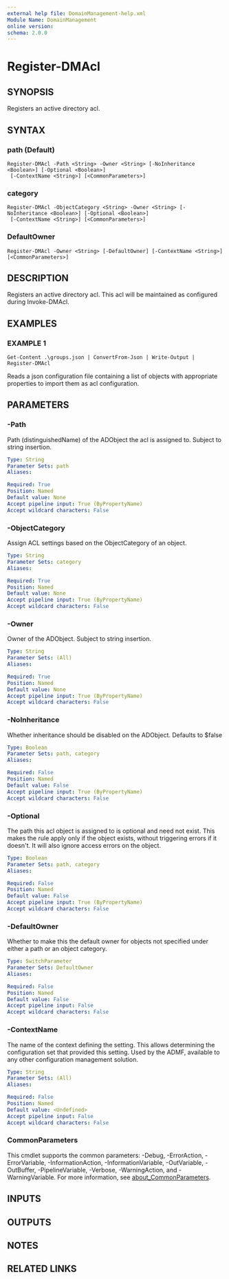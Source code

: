 ```yaml
---
external help file: DomainManagement-help.xml
Module Name: DomainManagement
online version:
schema: 2.0.0
---
```


# Register-DMAcl

## SYNOPSIS
Registers an active directory acl.

## SYNTAX

### path (Default)
```
Register-DMAcl -Path <String> -Owner <String> [-NoInheritance <Boolean>] [-Optional <Boolean>]
 [-ContextName <String>] [<CommonParameters>]
```

### category
```
Register-DMAcl -ObjectCategory <String> -Owner <String> [-NoInheritance <Boolean>] [-Optional <Boolean>]
 [-ContextName <String>] [<CommonParameters>]
```

### DefaultOwner
```
Register-DMAcl -Owner <String> [-DefaultOwner] [-ContextName <String>] [<CommonParameters>]
```

## DESCRIPTION
Registers an active directory acl.
This acl will be maintained as configured during Invoke-DMAcl.

## EXAMPLES

### EXAMPLE 1
```
Get-Content .\groups.json | ConvertFrom-Json | Write-Output | Register-DMAcl
```

Reads a json configuration file containing a list of objects with appropriate properties to import them as acl configuration.

## PARAMETERS

### -Path
Path (distinguishedName) of the ADObject the acl is assigned to.
Subject to string insertion.

```yaml
Type: String
Parameter Sets: path
Aliases:

Required: True
Position: Named
Default value: None
Accept pipeline input: True (ByPropertyName)
Accept wildcard characters: False
```

### -ObjectCategory
Assign ACL settings based on the ObjectCategory of an object.

```yaml
Type: String
Parameter Sets: category
Aliases:

Required: True
Position: Named
Default value: None
Accept pipeline input: True (ByPropertyName)
Accept wildcard characters: False
```

### -Owner
Owner of the ADObject.
Subject to string insertion.

```yaml
Type: String
Parameter Sets: (All)
Aliases:

Required: True
Position: Named
Default value: None
Accept pipeline input: True (ByPropertyName)
Accept wildcard characters: False
```

### -NoInheritance
Whether inheritance should be disabled on the ADObject.
Defaults to $false

```yaml
Type: Boolean
Parameter Sets: path, category
Aliases:

Required: False
Position: Named
Default value: False
Accept pipeline input: True (ByPropertyName)
Accept wildcard characters: False
```

### -Optional
The path this acl object is assigned to is optional and need not exist.
This makes the rule apply only if the object exists, without triggering errors if it doesn't.
It will also ignore access errors on the object.

```yaml
Type: Boolean
Parameter Sets: path, category
Aliases:

Required: False
Position: Named
Default value: False
Accept pipeline input: True (ByPropertyName)
Accept wildcard characters: False
```

### -DefaultOwner
Whether to make this the default owner for objects not specified under either a path or an object category.

```yaml
Type: SwitchParameter
Parameter Sets: DefaultOwner
Aliases:

Required: False
Position: Named
Default value: False
Accept pipeline input: False
Accept wildcard characters: False
```

### -ContextName
The name of the context defining the setting.
This allows determining the configuration set that provided this setting.
Used by the ADMF, available to any other configuration management solution.

```yaml
Type: String
Parameter Sets: (All)
Aliases:

Required: False
Position: Named
Default value: <Undefined>
Accept pipeline input: False
Accept wildcard characters: False
```

### CommonParameters
This cmdlet supports the common parameters: -Debug, -ErrorAction, -ErrorVariable, -InformationAction, -InformationVariable, -OutVariable, -OutBuffer, -PipelineVariable, -Verbose, -WarningAction, and -WarningVariable. For more information, see [about_CommonParameters](http://go.microsoft.com/fwlink/?LinkID=113216).

## INPUTS

## OUTPUTS

## NOTES

## RELATED LINKS
